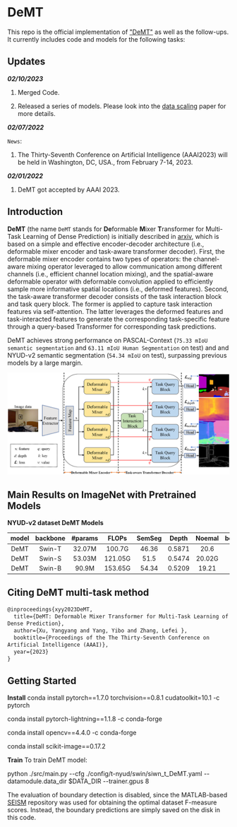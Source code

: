# DeMT

This repo is the official implementation of ["DeMT"](https://arxiv.org/pdf/2103.14030.pdf) as well as the follow-ups. It currently includes code and models for the following tasks:



## Updates

***02/10/2023***


1. Merged Code.

2. Released a series of models. Please look into the [data scaling](https://arxiv.org/abs/2301.03461) paper for more details.

***02/07/2022***

`News`: 

1. The Thirty-Seventh Conference on Artificial Intelligence (AAAI2023) will be held in Washington, DC, USA., from February 7-14, 2023.


***02/01/2022***

1. DeMT got accepted by AAAI 2023. 


## Introduction

**DeMT** (the name `DeMT` stands for **De**formable **M**ixer **T**ransformer for Multi-Task Learning of Dense
Prediction) is initially described in [arxiv](https://arxiv.org/pdf/2301.03461.pdf), which is based on a simple and effective encoder-decoder architecture (i.e., deformable mixer encoder and task-aware transformer decoder). First, the deformable mixer encoder contains two types of operators: the
channel-aware mixing operator leveraged to allow communication among different channels (i.e., efficient channel location mixing), and the spatial-aware deformable operator with deformable convolution applied to efficiently sample more informative spatial locations (i.e., deformed features). Second, the task-aware transformer decoder consists of the task interaction block and task query block. The former is applied to capture task interaction features via self-attention. The latter leverages the deformed features and task-interacted features to generate the corresponding task-specific feature through a query-based Transformer for corresponding task predictions.

DeMT achieves strong performance on PASCAL-Context (`75.33 mIoU semantic segmentation` and `63.11 mIoU Human Segmentation` on test) and
 and NYUD-v2 semantic segmentation (`54.34 mIoU` on test), surpassing previous models by a large margin.

![DeMT](figures/overflow.png)

## Main Results on ImageNet with Pretrained Models

**NYUD-v2 dataset DeMT Models**

| model | backbone | #params |FLOPs | SemSeg | Depth | Noemal | boundary| model zoom | config/log |
| :---: | :---: | :---: | :---: | :---: | :---: | :---: | :---: |:---: |:---: |
| DeMT | Swin-T | 32.07M | 100.7G | 46.36 | 0.5871 | 20.6 | 76.9 | - | [github](https://github.com/SwinTransformer/storage/releases/download/v1.0.0/swin_tiny_patch4_window7_224.pth)/[config](configs/swin/swin_tiny_patch4_window7_224.yaml)/[log](https://github.com/SwinTransformer/storage/files/7745562/log_swin_tiny_patch4_window7_224.txt) |
| DeMT | Swin-S | 53.03M | 121.05G | 51.5 | 0.5474 | 20.02G | 78.1 | [github](https://github.com/SwinTransformer/storage/releases/download/v1.0.8/swin_small_patch4_window7_224_22k.pth)/[baidu](https://pan.baidu.com/s/11NC1xdT5BAGBgazdTme5Sg?pwd=swin)/[config](configs/swin/swin_small_patch4_window7_224_22k.yaml) | [github](https://github.com/SwinTransformer/storage/releases/download/v1.0.8/swin_small_patch4_window7_224_22kto1k_finetune.pth)/[baidu](https://pan.baidu.com/s/10RFVfjQJhwPfeHrmxQUaLw?pwd=swin)/[config](configs/swin/swin_small_patch4_window7_224_22kto1k_finetune.yaml) |
| DeMT | Swin-B | 90.9M | 153.65G | 54.34 | 0.5209 | 19.21 | 78.5 |  [github](https://github.com/SwinTransformer/storage/releases/download/v1.0.0/swin_base_patch4_window7_224_22k.pth)/[baidu](https://pan.baidu.com/s/1y1Ec3UlrKSI8IMtEs-oBXA)/[config](configs/swin/swin_base_patch4_window7_224_22k.yaml) | [github](https://github.com/SwinTransformer/storage/releases/download/v1.0.0/swin_base_patch4_window7_224_22kto1k.pth)/[baidu](https://pan.baidu.com/s/1n_wNkcbRxVXit8r_KrfAVg)/[config](configs/swin/swin_base_patch4_window7_224_22kto1k_finetune.yaml) |


## Citing DeMT multi-task method

```
@inproceedings{xyy2023DeMT,
  title={DeMT: Deformable Mixer Transformer for Multi-Task Learning of Dense Prediction},
  author={Xu, Yangyang and Yang, Yibo and Zhang, Lefei },
  booktitle={Proceedings of the The Thirty-Seventh Conference on Artificial Intelligence (AAAI)},
  year={2023}
}
```


## Getting Started
**Install**
conda install pytorch==1.7.0 torchvision==0.8.1 cudatoolkit=10.1 -c pytorch

conda install pytorch-lightning==1.1.8 -c conda-forge

conda install opencv==4.4.0 -c conda-forge

conda install scikit-image==0.17.2

**Train**
To train DeMT model:

python ./src/main.py --cfg ./config/t-nyud/swin/siwn_t_DeMT.yaml --datamodule.data_dir $DATA_DIR --trainer.gpus 8

The evaluation of boundary detection is disabled, since the MATLAB-based [SEISM](https://github.com/jponttuset/seism) repository was used for obtaining the optimal dataset F-measure scores. Instead, the boundary predictions are simply saved on the disk in this code.
## 
